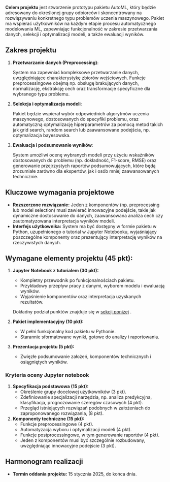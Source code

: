 **Celem projektu** jest stworzenie prototypu pakietu AutoML, który będzie adresowany do określonej grupy odbiorców i skoncentrowany na rozwiązywaniu konkretnego typu problemów uczenia maszynowego. Pakiet ma wspierać użytkowników na każdym etapie procesu automatycznego modelowania ML, zapewniając funkcjonalność w zakresie przetwarzania danych, selekcji i optymalizacji modeli, a także ewaluacji wyników.

## **Zakres projektu**

1. **Przetwarzanie danych (Preprocessing)**:
    
    System ma zapewniać kompleksowe przetwarzanie danych, uwzględniające charakterystykę zbiorów wejściowych. Funkcje preprocessingowe obejmą np. obsługę brakujących danych, normalizację, ekstrakcję cech oraz transformacje specyficzne dla wybranego typu problemu. 
    
2. **Selekcja i optymalizacja modeli**:
    
    Pakiet będzie wspierał wybór odpowiednich algorytmów uczenia maszynowego, dostosowanych do specyfiki problemu, oraz automatyczną optymalizację hiperparametrów za pomocą metod takich jak grid search, random search lub zaawansowane podejścia, np. optymalizacja bayesowska.
    
3. **Ewaluacja i podsumowanie wyników**:
    
    System umożliwi ocenę wybranych modeli przy użyciu wskaźników dostosowanych do problemu (np. dokładność, F1-score, RMSE) oraz generowanie przejrzystych raportów podsumowujących, które będą zrozumiałe zarówno dla ekspertów, jak i osób mniej zaawansowanych technicznie.
    

## **Kluczowe wymagania projektowe**

- **Rozszerzone rozwiązanie:** Jeden z komponentów (np. preprocessing lub model selection) musi zawierać innowacyjne podejście, takie jak dynamiczne dostosowanie do danych, zaawansowana analiza cech czy zautomatyzowana interpretacja wyników modeli.
- **Interfejs użytkownika:** System ma być dostępny w formie pakietu w Python, uzupełnionego o tutorial w Jupyter Notebooku, wyjaśniający poszczególne komponenty oraz prezentujący interpretację wyników na rzeczywistych danych.

## **Wymagane elementy projektu (45 pkt):**

1. **Jupyter Notebook z tutorialem (30 pkt):**
    - Kompletny przewodnik po funkcjonalnościach pakietu.
    - Przykładowy przepływ pracy z danymi, wyborem modelu i ewaluacją wyników.
    - Wyjaśnienie komponentów oraz interpretacja uzyskanych rezultatów.
    
    Dokładny podział punktów znajduje się w [sekcji poniżej](#Kryteria-oceny-Jupyter-notebook) .
    
2. **Pakiet implementacyjny (10 pkt):**
    - W pełni funkcjonalny kod pakietu w Pythonie.
    - Starannie sformatowane wyniki, gotowe do analizy i raportowania.
3. **Prezentacja projektu (5 pkt):**
    - Zwięzłe podsumowanie założeń, komponentów technicznych i osiągniętych wyników.

### **Kryteria oceny Jupyter notebook**

1. **Specyfikacja podstawowa (15 pkt):**
    - Określenie grupy docelowej użytkowników (3 pkt).
    - Zdefiniowanie specjalizacji narzędzia, np. analiza predykcyjna, klasyfikacja, prognozowanie szeregów czasowych (4 pkt).
    - Przegląd istniejących rozwiązań podobnych w założeniach do zaproponowanego rozwiązania,  (8 pkt).
2. **Komponenty techniczne (15 pkt):**
    - Funkcje preprocessingowe (4 pkt).
    - Automatyzacja wyboru i optymalizacji modeli (4 pkt).
    - Funkcje postprocessingowe, w tym generowanie raportów (4 pkt).
    - Jeden z komponentów musi być szczególnie rozbudowany, uwzględniając innowacyjne podejście (3 pkt).

## **Harmonogram realizacji**

- **Termin oddania projektu:** 15 stycznia 2025, do końca dnia.
